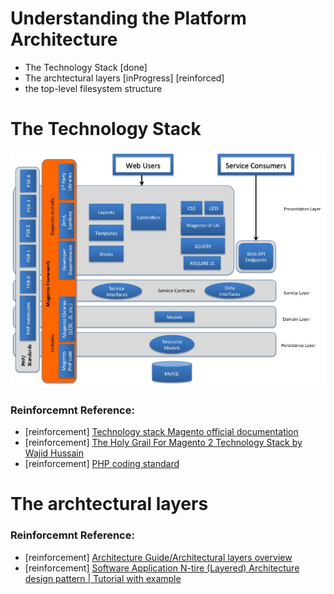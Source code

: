 # Understanding the Platform Architecture
 - The Technology Stack [done]
 - The archtectural layers [inProgress] [reinforced]
 - the top-level filesystem structure

# The Technology Stack
![](img/technology-stack.jpg)

### Reinforcemnt Reference:
 - [reinforcement] [Technology stack Magento official documentation](https://devdocs.magento.com/guides/v2.0/architecture/tech-stack.html)
 - [reinforcement] [The Holy Grail For Magento 2 Technology Stack by Wajid Hussain ](https://www.arpatech.com/blog/magento-2-technology-stack/)
 - [reinforcement] [PHP coding standard](https://devdocs.magento.com/guides/v2.2/coding-standards/code-standard-php.html)
 
 # The archtectural layers
 
 ### Reinforcemnt Reference:
  - [reinforcement] [Architecture Guide/Architectural layers overview](https://devdocs.magento.com/guides/v2.2/architecture/archi_perspectives/ALayers_intro.html)
  - [reinforcement] [Software Application N-tire (Layered) Architecture design pattern | Tutorial with example](https://www.youtube.com/watch?v=V4RDMV0L-JM)